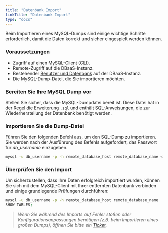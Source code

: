 ```yaml
---
title: "Datenbank Import"
linkTitle: "Datenbank Import"
type: "docs"
---
```


Beim Importieren eines MySQL-Dumps sind einige wichtige Schritte erforderlich, damit die Daten korrekt und sicher eingespielt werden können.

### Voraussetzungen

- Zugriff auf einen MySQL-Client (CLI).
- Remote-Zugriff auf die DBaaS-Instanz.
- Bestehender [Benutzer und Datenbank](../create_db_and_user/) auf der DBaaS-Instanz.  
- Die MySQL-Dump-Datei, die Sie importieren möchten.

### Bereiten Sie Ihre MySQL Dump vor

Stellen Sie sicher, dass die MySQL-Dumpdatei bereit ist. Diese Datei hat in der Regel die Erweiterung `.sql` und enthält SQL-Anweisungen, die zur Wiederherstellung der Datenbank benötigt werden.

### Importieren Sie die Dump-Datei

Führen Sie den folgenden Befehl aus, um den SQL-Dump zu importieren. Sie werden nach der Ausführung des Befehls aufgefordert, das Passwort für *db_username* einzugeben.

```bash
mysql -u db_username -p -h remote_database_host remote_database_name < /pfad/zum/lokalen/dumpfile.sql
```

### Überprüfen Sie den Import

Um sicherzustellen, dass Ihre Daten erfolgreich importiert wurden, können Sie sich mit dem MySQL-Client mit Ihrer entfernten Datenbank verbinden und einige grundlegende Prüfungen durchführen:

```bash
mysql -u db_username -p -h remote_database_host remote_database_name
SHOW TABLES;
```

>*Wenn Sie während des Imports auf Fehler stoßen oder Konfigurationsanpassungen benötigen (z.B. beim Importieren eines großen Dumps), öffnen Sie bitte ein [Ticket](https://customerservice.plusserver.com/support/ticket-create).*
